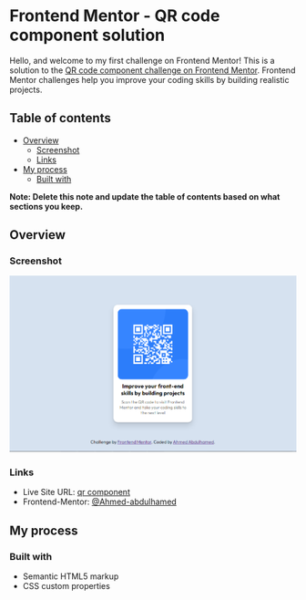 # Frontend Mentor - QR code component solution

Hello, and welcome to my first challenge on Frontend Mentor!
This is a solution to the [QR code component challenge on Frontend Mentor](https://www.frontendmentor.io/challenges/qr-code-component-iux_sIO_H). Frontend Mentor challenges help you improve your coding skills by building realistic projects. 

## Table of contents

- [Overview](#overview)
  - [Screenshot](#screenshot)
  - [Links](#links)
- [My process](#my-process)
  - [Built with](#built-with)

**Note: Delete this note and update the table of contents based on what sections you keep.**

## Overview

### Screenshot

![](./images/my_solution.PNG)


### Links

- Live Site URL: [qr component](https://ahmed-abdulhamed.github.io/qr-component/)
- Frontend-Mentor: [@Ahmed-abdulhamed](https://www.frontendmentor.io/profile/Ahmed-abdulhamed)

## My process

### Built with

- Semantic HTML5 markup
- CSS custom properties